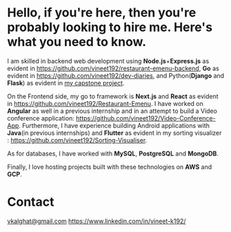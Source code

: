 # Hello, if you're here, then you're probably looking to hire me. Here's what you need to know.

I am skilled in backend web development using **Node.js**+**Express.js** as evident in https://github.com/vineet192/restaurant-emenu-backend, **Go** as evident in https://github.com/vineet192/dev-diaries, and Python(**Django** and **Flask**) as evident in [my capstone project](https://www.youtube.com/watch?v=1wWuwWfDwkM).

On the Frontend side, my go to framework is **Next.js** and **React** as evident in https://github.com/vineet192/Restaurant-Emenu. I have worked on **Angular** as well in a previous internship and in an attempt to build a Video conference application: https://github.com/vineet192/Video-Conference-App. Furthermore, I have experience building Android applications 
with **Java**(in previous internships) and **Flutter** as evident in my sorting visualizer : https://github.com/vineet192/Sorting-Visualiser.

As for databases, I have worked with **MySQL**, **PostgreSQL** and **MongoDB**.

Finally, I love hosting projects built with these technologies on **AWS** and **GCP**.


# Contact
vkalghat@gmail.com
https://www.linkedin.com/in/vineet-k192/
